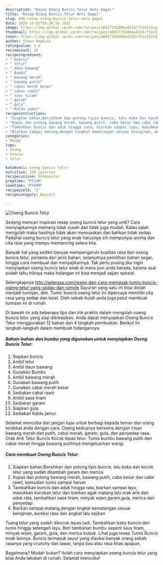 ```yaml
---
description: "Resep Oseng Buncis Telur Anti Gagal"
title: "Resep Oseng Buncis Telur Anti Gagal"
slug: 866-resep-oseng-buncis-telur-anti-gagal
date: 2020-10-02T04:26:53.193Z
image: https://img-global.cpcdn.com/recipes/a665719100da4310/751x532cq70/oseng-buncis-telur-foto-resep-utama.jpg
thumbnail: https://img-global.cpcdn.com/recipes/a665719100da4310/751x532cq70/oseng-buncis-telur-foto-resep-utama.jpg
cover: https://img-global.cpcdn.com/recipes/a665719100da4310/751x532cq70/oseng-buncis-telur-foto-resep-utama.jpg
author: Shawn Hopkins
ratingvalue: 3.6
reviewcount: 10
recipeingredient:
- " buncis"
- " telur"
- " daun bawang"
- " Bumbu"
- " bawang merah"
- " bawang putih"
- " cabai merah besar"
- " cabai rawit"
- " saos tiram"
- " garam"
- " gula"
- " Kaldu jamur"
recipeinstructions:
- "Siapkan bahan,Bersihkan dan potong tipis buncis, lalu buka dan kocok telur yang sudah ditambah garam dan merica"
- "Kupas dan potong bawang merah, bawang putih, cabe besar dan cabe rawit, kemudian tumis sampai harum"
- "Tambahkan buncis dan aduk hingga rata, biarkan sampai layu, masukkan kocokan telur dan biarkan agak matang lalu orak arik dan aduk rata, tambahkan saos tiram, minyak wijen,garam,gula, merica dan penyedap"
- "Biarkan sampai matang,dengan tingkat kematangan sesuai keinginan,.koreksi rasa dan angkat lalu sajikan"
categories:
- Resep
tags:
- oseng
- buncis
- telur

katakunci: oseng buncis telur 
nutrition: 150 calories
recipecuisine: Indonesian
preptime: "PT14M"
cooktime: "PT49M"
recipeyield: "2"
recipecategory: Dessert

---
```



![Oseng Buncis Telur](https://img-global.cpcdn.com/recipes/a665719100da4310/751x532cq70/oseng-buncis-telur-foto-resep-utama.jpg)

Sedang mencari inspirasi resep oseng buncis telur yang unik? Cara menyiapkannya memang tidak susah dan tidak juga mudah. Kalau salah mengolah maka hasilnya tidak akan memuaskan dan bahkan tidak sedap. Padahal oseng buncis telur yang enak harusnya sih mempunyai aroma dan cita rasa yang mampu memancing selera kita.

Banyak hal yang sedikit banyak mempengaruhi kualitas rasa dari oseng buncis telur, pertama dari jenis bahan, selanjutnya pemilihan bahan segar, hingga cara membuat dan menyajikannya. Tak perlu pusing jika ingin menyiapkan oseng buncis telur enak di mana pun anda berada, karena asal sudah tahu triknya maka hidangan ini bisa menjadi sajian spesial.

Selengkapnya http://selerasa.com/resep-dan-cara-memasak-tumis-buncis-oseng-telur-yang-sedap-dan-simple Sayuran yang satu ini bisa diolah menjadi tumisan, dim. Tumic buncis oseng telur ini dipercaya memiliki cita rasa yang sedap dan lezat. Oleh sebab itulah anda juga patut membuat tumisan ini di rumah.


Di bawah ini ada beberapa tips dan trik praktis dalam mengolah oseng buncis telur yang siap dikreasikan. Anda dapat menyiapkan Oseng Buncis Telur menggunakan 12 bahan dan 4 langkah pembuatan. Berikut ini langkah-langkah dalam membuat hidangannya.

<!--inarticleads1-->

##### Bahan-bahan dan bumbu yang digunakan untuk menyiapkan Oseng Buncis Telur:

1. Siapkan  buncis
1. Ambil  telur
1. Ambil  daun bawang
1. Gunakan  Bumbu
1. Ambil  bawang merah
1. Gunakan  bawang putih
1. Gunakan  cabai merah besar
1. Sediakan  cabai rawit
1. Ambil  saos tiram
1. Sediakan  garam
1. Siapkan  gula
1. Sediakan  Kaldu jamur


Selamat mencoba dan jangan lupa untuk berbagi kepada teman dan orang terdekat anda dengan cara. Oseng keduanya bersama dengan irisan bawang merah dan putih, cabai merah, garam, gula, dan penyedap rasa. Orak Arik Telur Buncis Kocok lepas telur. Tumis bumbu bawang putih dan cabai merah hingga bawang putihnya mengeluarkan wangi. 

<!--inarticleads2-->

##### Cara membuat Oseng Buncis Telur:

1. Siapkan bahan,Bersihkan dan potong tipis buncis, lalu buka dan kocok telur yang sudah ditambah garam dan merica
1. Kupas dan potong bawang merah, bawang putih, cabe besar dan cabe rawit, kemudian tumis sampai harum
1. Tambahkan buncis dan aduk hingga rata, biarkan sampai layu, masukkan kocokan telur dan biarkan agak matang lalu orak arik dan aduk rata, tambahkan saos tiram, minyak wijen,garam,gula, merica dan penyedap
1. Biarkan sampai matang,dengan tingkat kematangan sesuai keinginan,.koreksi rasa dan angkat lalu sajikan


Tuang telur yang sudah dikocok lepas tadi. Tambahkan baby buncis dan tumis hingga setengah layu. Beri tambahan bumbu seperti saus tiram, minyak wijen, garam, gula, dan merica bubuk. Lihat juga resep Tumis Buncis enak lainnya. Buncis termasuk sayur yang disukai banyak orang sebab rasanya yang crunchy dan tawar, tanpa bau atau rasa khas apapun. 

Bagaimana? Mudah bukan? Itulah cara menyiapkan oseng buncis telur yang bisa Anda lakukan di rumah. Selamat mencoba!
